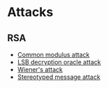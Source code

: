 # Attacks

## RSA
* [Common modulus attack](./RSA/common_modulus_attack.py)
* [LSB decryption oracle attack](./RSA/lsb_decryption_oracle_attack.py)
* [Wiener's attack](./RSA/wieners_attack.py)
* [Stereotyped message attack](./RSA/stereotyped_message_attack.sage)
